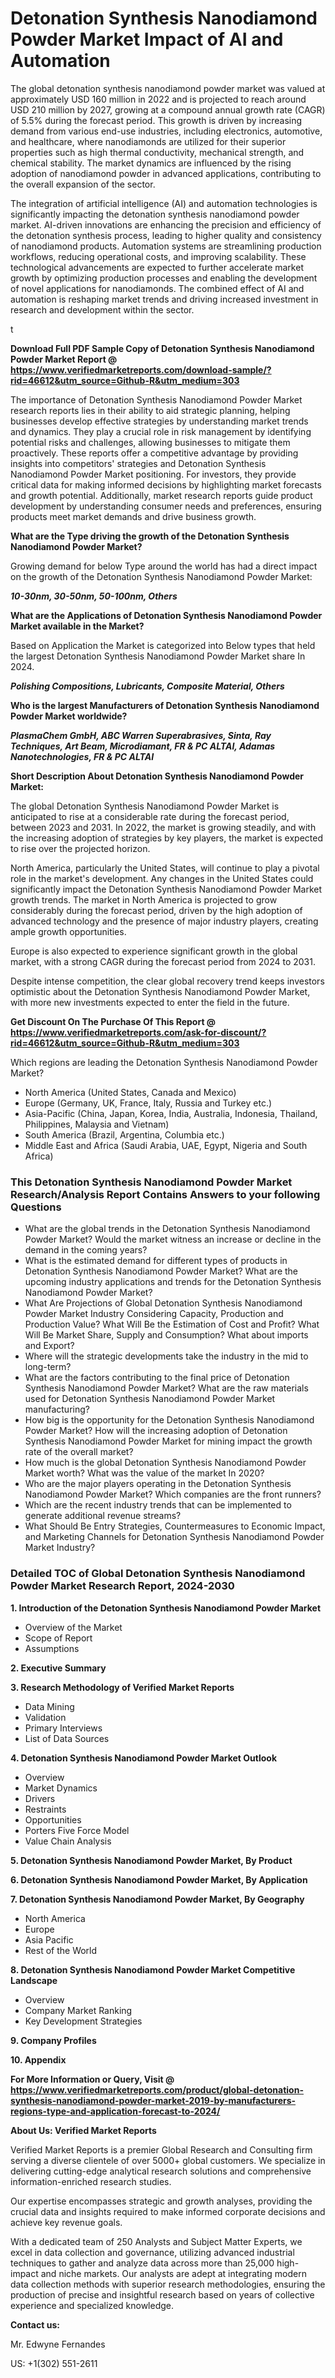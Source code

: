 <meta name="title" content="Global Detonation Synthesis Nanodiamond Powder Market Impact of AI and Automation"><meta name="description" content="The global detonation synthesis nanodiamond powder market was valued at approximately USD 160 million in 2022 and is projected to reach around USD 210 million by 2027,"><meta name="title" content="Detonation Synthesis Nanodiamond Powder Market Size, Share, Scope, Trends, Growth, Opportunities, Analysis, Forecast"><h1>Detonation Synthesis Nanodiamond Powder Market Impact of AI and Automation</h1><p>The global detonation synthesis nanodiamond powder market was valued at approximately USD 160 million in 2022 and is projected to reach around USD 210 million by 2027, growing at a compound annual growth rate (CAGR) of 5.5% during the forecast period. This growth is driven by increasing demand from various end-use industries, including electronics, automotive, and healthcare, where nanodiamonds are utilized for their superior properties such as high thermal conductivity, mechanical strength, and chemical stability. The market dynamics are influenced by the rising adoption of nanodiamond powder in advanced applications, contributing to the overall expansion of the sector.</p><p>The integration of artificial intelligence (AI) and automation technologies is significantly impacting the detonation synthesis nanodiamond powder market. AI-driven innovations are enhancing the precision and efficiency of the detonation synthesis process, leading to higher quality and consistency of nanodiamond products. Automation systems are streamlining production workflows, reducing operational costs, and improving scalability. These technological advancements are expected to further accelerate market growth by optimizing production processes and enabling the development of novel applications for nanodiamonds. The combined effect of AI and automation is reshaping market trends and driving increased investment in research and development within the sector.</p>t</p><p id="" class=""><strong>Download Full PDF Sample Copy of Detonation Synthesis Nanodiamond Powder Market Report @ <a href="https://www.verifiedmarketreports.com/download-sample/?rid=46612&utm_source=Github-R&utm_medium=303" target="_blank">https://www.verifiedmarketreports.com/download-sample/?rid=46612&utm_source=Github-R&utm_medium=303</a></strong></p><p>The importance of&nbsp;Detonation Synthesis Nanodiamond Powder Market research reports lies in their ability to aid strategic planning, helping businesses develop effective strategies by understanding market trends and dynamics. They play a crucial role in risk management by identifying potential risks and challenges, allowing businesses to mitigate them proactively. These reports offer a competitive advantage by providing insights into competitors' strategies and Detonation Synthesis Nanodiamond Powder Market positioning. For investors, they provide critical data for making informed decisions by highlighting market forecasts and growth potential. Additionally, market research reports guide product development by understanding consumer needs and preferences, ensuring products meet market demands and drive business growth.</p><p><strong>What are the&nbsp;Type driving the growth of the Detonation Synthesis Nanodiamond Powder Market?</strong></p><p id="" class="">Growing demand for below Type around the world has had a direct impact on the growth of the Detonation Synthesis Nanodiamond Powder Market:</p><em><strong>10-30nm, 30-50nm, 50-100nm, Others</strong></em></p><strong>What are the&nbsp;Applications&nbsp;of Detonation Synthesis Nanodiamond Powder Market available in the Market?</strong></p><p id="" class="">Based on Application the Market is categorized into Below types that held the largest Detonation Synthesis Nanodiamond Powder Market share In 2024.</p><em><strong>Polishing Compositions, Lubricants, Composite Material, Others</strong></em></p><strong>Who is the largest Manufacturers of Detonation Synthesis Nanodiamond Powder Market worldwide?</strong></p><p><em><strong>PlasmaChem GmbH, ABC Warren Superabrasives, Sinta, Ray Techniques, Art Beam, Microdiamant, FR & PC ALTAI, Adamas Nanotechnologies, FR & PC ALTAI</strong></em></p><p id="" class=""><strong>Short Description About Detonation Synthesis Nanodiamond Powder Market:</strong></p><p>The global Detonation Synthesis Nanodiamond Powder Market is anticipated to rise at a considerable rate during the forecast period, between 2023 and 2031. In 2022, the market is growing steadily, and with the increasing adoption of strategies by key players, the market is expected to rise over the projected horizon.</p><p>North America, particularly the United States, will continue to play a pivotal role in the market's development. Any changes in the United States could significantly impact the Detonation Synthesis Nanodiamond Powder Market growth trends. The market in North America is projected to grow considerably during the forecast period, driven by the high adoption of advanced technology and the presence of major industry players, creating ample growth opportunities.</p><p>Europe is also expected to experience significant growth in the global market, with a strong CAGR during the forecast period from 2024 to 2031.</p><p>Despite intense competition, the clear global recovery trend keeps investors optimistic about the Detonation Synthesis Nanodiamond Powder Market, with more new investments expected to enter the field in the future.</p><p id="" class=""><strong>Get Discount On The Purchase Of This Report @ <a href="https://www.verifiedmarketreports.com/ask-for-discount/?rid=46612&utm_source=Github-R&utm_medium=303" target="_blank">https://www.verifiedmarketreports.com/ask-for-discount/?rid=46612&utm_source=Github-R&utm_medium=303</a></strong></p>Which regions are leading the Detonation Synthesis Nanodiamond Powder Market?</p><ul><li>North America (United States, Canada and Mexico)</li><li>Europe (Germany, UK, France, Italy, Russia and Turkey etc.)</li><li>Asia-Pacific (China, Japan, Korea, India, Australia, Indonesia, Thailand, Philippines, Malaysia and Vietnam)</li><li>South America (Brazil, Argentina, Columbia etc.)</li><li>Middle East and Africa (Saudi Arabia, UAE, Egypt, Nigeria and South Africa)</li></ul><h3 id="" class="">This Detonation Synthesis Nanodiamond Powder Market Research/Analysis Report Contains Answers to your following Questions</h3><ul><li>What are the global trends in the Detonation Synthesis Nanodiamond Powder Market? Would the market witness an increase or decline in the demand in the coming years?</li><li>What is the estimated demand for different types of products in Detonation Synthesis Nanodiamond Powder Market? What are the upcoming industry applications and trends for the Detonation Synthesis Nanodiamond Powder Market?</li><li>What Are Projections of Global Detonation Synthesis Nanodiamond Powder Market Industry Considering Capacity, Production and Production Value? What Will Be the Estimation of Cost and Profit? What Will Be Market Share, Supply and Consumption? What about imports and Export?</li><li>Where will the strategic developments take the industry in the mid to long-term?</li><li>What are the factors contributing to the final price of Detonation Synthesis Nanodiamond Powder Market? What are the raw materials used for Detonation Synthesis Nanodiamond Powder Market manufacturing?</li><li>How big is the opportunity for the Detonation Synthesis Nanodiamond Powder Market? How will the increasing adoption of Detonation Synthesis Nanodiamond Powder Market for mining impact the growth rate of the overall market?</li><li>How much is the global Detonation Synthesis Nanodiamond Powder Market worth? What was the value of the market In 2020?</li><li>Who are the major players operating in the Detonation Synthesis Nanodiamond Powder Market? Which companies are the front runners?</li><li>Which are the recent industry trends that can be implemented to generate additional revenue streams?</li><li>What Should Be Entry Strategies, Countermeasures to Economic Impact, and Marketing Channels for Detonation Synthesis Nanodiamond Powder Market Industry?</li></ul><h3 id="" class="">Detailed TOC of Global Detonation Synthesis Nanodiamond Powder Market Research Report, 2024-2030</h3><p id="" class=""><strong>1. Introduction of the Detonation Synthesis Nanodiamond Powder Market</strong></p><ul><li>Overview of the Market</li><li>Scope of Report</li><li>Assumptions</li></ul><p id="" class=""><strong>2. Executive Summary</strong></p><p id="" class=""><strong>3. Research Methodology of Verified Market Reports</strong></p><ul><li>Data Mining</li><li>Validation</li><li>Primary Interviews</li><li>List of Data Sources</li></ul><p id="" class=""><strong>4. Detonation Synthesis Nanodiamond Powder Market Outlook</strong></p><ul><li>Overview</li><li>Market Dynamics</li><li>Drivers</li><li>Restraints</li><li>Opportunities</li><li>Porters Five Force Model</li><li>Value Chain Analysis</li></ul><p id="" class=""><strong>5. Detonation Synthesis Nanodiamond Powder Market, By Product</strong></p><p id="" class=""><strong>6. Detonation Synthesis Nanodiamond Powder Market, By Application</strong></p><p id="" class=""><strong>7. Detonation Synthesis Nanodiamond Powder Market, By Geography</strong></p><ul><li>North America</li><li>Europe</li><li>Asia Pacific</li><li>Rest of the World</li></ul><p id="" class=""><strong>8. Detonation Synthesis Nanodiamond Powder Market Competitive Landscape</strong></p><ul><li>Overview</li><li>Company Market Ranking</li><li>Key Development Strategies</li></ul><p id="" class=""><strong>9. Company Profiles</strong></p><p id="" class=""><strong>10. Appendix</strong></p><p id="" class=""><strong>For More Information or Query, Visit @ <a href="https://www.verifiedmarketreports.com/product/global-detonation-synthesis-nanodiamond-powder-market-2019-by-manufacturers-regions-type-and-application-forecast-to-2024/" target="_blank">https://www.verifiedmarketreports.com/product/global-detonation-synthesis-nanodiamond-powder-market-2019-by-manufacturers-regions-type-and-application-forecast-to-2024/</a></strong></p><p id="" class=""><strong>About Us: Verified Market Reports</strong></p><p id="" class="">Verified Market Reports is a premier Global Research and Consulting firm serving a diverse clientele of over 5000+ global customers. We specialize in delivering cutting-edge analytical research solutions and comprehensive information-enriched research studies.</p><p id="" class="">Our expertise encompasses strategic and growth analyses, providing the crucial data and insights required to make informed corporate decisions and achieve key revenue goals.</p><p id="" class="">With a dedicated team of 250 Analysts and Subject Matter Experts, we excel in data collection and governance, utilizing advanced industrial techniques to gather and analyze data across more than 25,000 high-impact and niche markets. Our analysts are adept at integrating modern data collection methods with superior research methodologies, ensuring the production of precise and insightful research based on years of collective experience and specialized knowledge.</p><p id="" class=""><strong>Contact us:</strong></p><p id="" class="">Mr. Edwyne Fernandes</p><p id="" class="">US: +1(302) 551-2611</p>
